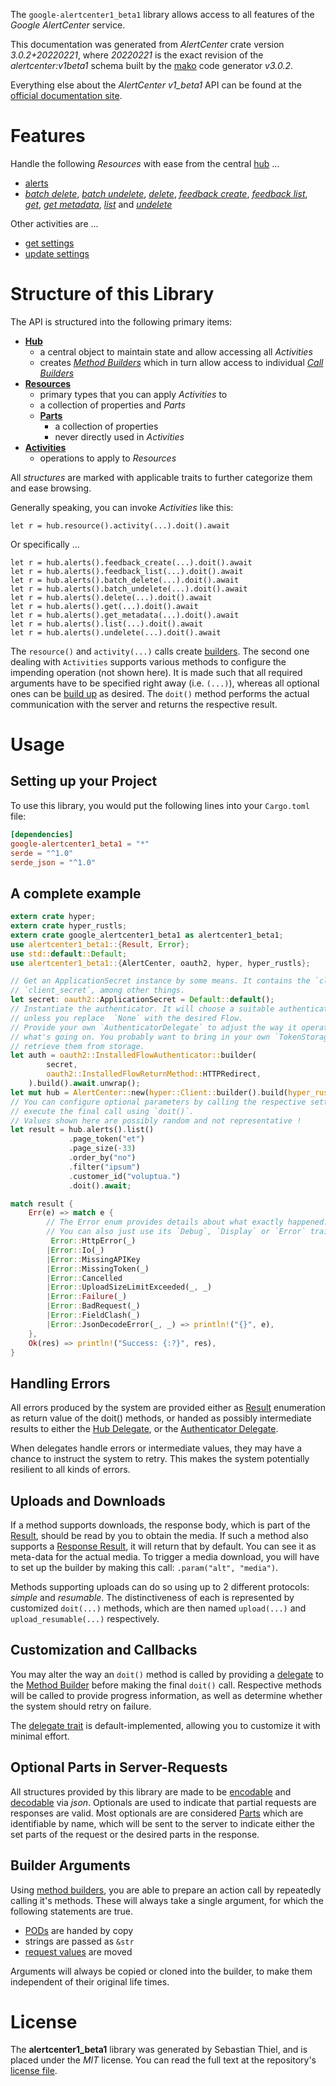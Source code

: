 <!---
DO NOT EDIT !
This file was generated automatically from 'src/mako/api/README.md.mako'
DO NOT EDIT !
-->
The `google-alertcenter1_beta1` library allows access to all features of the *Google AlertCenter* service.

This documentation was generated from *AlertCenter* crate version *3.0.2+20220221*, where *20220221* is the exact revision of the *alertcenter:v1beta1* schema built by the [mako](http://www.makotemplates.org/) code generator *v3.0.2*.

Everything else about the *AlertCenter* *v1_beta1* API can be found at the
[official documentation site](https://developers.google.com/admin-sdk/alertcenter/).
# Features

Handle the following *Resources* with ease from the central [hub](https://docs.rs/google-alertcenter1_beta1/3.0.2+20220221/google_alertcenter1_beta1/AlertCenter) ... 

* [alerts](https://docs.rs/google-alertcenter1_beta1/3.0.2+20220221/google_alertcenter1_beta1/api::Alert)
 * [*batch delete*](https://docs.rs/google-alertcenter1_beta1/3.0.2+20220221/google_alertcenter1_beta1/api::AlertBatchDeleteCall), [*batch undelete*](https://docs.rs/google-alertcenter1_beta1/3.0.2+20220221/google_alertcenter1_beta1/api::AlertBatchUndeleteCall), [*delete*](https://docs.rs/google-alertcenter1_beta1/3.0.2+20220221/google_alertcenter1_beta1/api::AlertDeleteCall), [*feedback create*](https://docs.rs/google-alertcenter1_beta1/3.0.2+20220221/google_alertcenter1_beta1/api::AlertFeedbackCreateCall), [*feedback list*](https://docs.rs/google-alertcenter1_beta1/3.0.2+20220221/google_alertcenter1_beta1/api::AlertFeedbackListCall), [*get*](https://docs.rs/google-alertcenter1_beta1/3.0.2+20220221/google_alertcenter1_beta1/api::AlertGetCall), [*get metadata*](https://docs.rs/google-alertcenter1_beta1/3.0.2+20220221/google_alertcenter1_beta1/api::AlertGetMetadataCall), [*list*](https://docs.rs/google-alertcenter1_beta1/3.0.2+20220221/google_alertcenter1_beta1/api::AlertListCall) and [*undelete*](https://docs.rs/google-alertcenter1_beta1/3.0.2+20220221/google_alertcenter1_beta1/api::AlertUndeleteCall)

Other activities are ...

* [get settings](https://docs.rs/google-alertcenter1_beta1/3.0.2+20220221/google_alertcenter1_beta1/api::MethodGetSettingCall)
* [update settings](https://docs.rs/google-alertcenter1_beta1/3.0.2+20220221/google_alertcenter1_beta1/api::MethodUpdateSettingCall)



# Structure of this Library

The API is structured into the following primary items:

* **[Hub](https://docs.rs/google-alertcenter1_beta1/3.0.2+20220221/google_alertcenter1_beta1/AlertCenter)**
    * a central object to maintain state and allow accessing all *Activities*
    * creates [*Method Builders*](https://docs.rs/google-alertcenter1_beta1/3.0.2+20220221/google_alertcenter1_beta1/client::MethodsBuilder) which in turn
      allow access to individual [*Call Builders*](https://docs.rs/google-alertcenter1_beta1/3.0.2+20220221/google_alertcenter1_beta1/client::CallBuilder)
* **[Resources](https://docs.rs/google-alertcenter1_beta1/3.0.2+20220221/google_alertcenter1_beta1/client::Resource)**
    * primary types that you can apply *Activities* to
    * a collection of properties and *Parts*
    * **[Parts](https://docs.rs/google-alertcenter1_beta1/3.0.2+20220221/google_alertcenter1_beta1/client::Part)**
        * a collection of properties
        * never directly used in *Activities*
* **[Activities](https://docs.rs/google-alertcenter1_beta1/3.0.2+20220221/google_alertcenter1_beta1/client::CallBuilder)**
    * operations to apply to *Resources*

All *structures* are marked with applicable traits to further categorize them and ease browsing.

Generally speaking, you can invoke *Activities* like this:

```Rust,ignore
let r = hub.resource().activity(...).doit().await
```

Or specifically ...

```ignore
let r = hub.alerts().feedback_create(...).doit().await
let r = hub.alerts().feedback_list(...).doit().await
let r = hub.alerts().batch_delete(...).doit().await
let r = hub.alerts().batch_undelete(...).doit().await
let r = hub.alerts().delete(...).doit().await
let r = hub.alerts().get(...).doit().await
let r = hub.alerts().get_metadata(...).doit().await
let r = hub.alerts().list(...).doit().await
let r = hub.alerts().undelete(...).doit().await
```

The `resource()` and `activity(...)` calls create [builders][builder-pattern]. The second one dealing with `Activities` 
supports various methods to configure the impending operation (not shown here). It is made such that all required arguments have to be 
specified right away (i.e. `(...)`), whereas all optional ones can be [build up][builder-pattern] as desired.
The `doit()` method performs the actual communication with the server and returns the respective result.

# Usage

## Setting up your Project

To use this library, you would put the following lines into your `Cargo.toml` file:

```toml
[dependencies]
google-alertcenter1_beta1 = "*"
serde = "^1.0"
serde_json = "^1.0"
```

## A complete example

```Rust
extern crate hyper;
extern crate hyper_rustls;
extern crate google_alertcenter1_beta1 as alertcenter1_beta1;
use alertcenter1_beta1::{Result, Error};
use std::default::Default;
use alertcenter1_beta1::{AlertCenter, oauth2, hyper, hyper_rustls};

// Get an ApplicationSecret instance by some means. It contains the `client_id` and 
// `client_secret`, among other things.
let secret: oauth2::ApplicationSecret = Default::default();
// Instantiate the authenticator. It will choose a suitable authentication flow for you, 
// unless you replace  `None` with the desired Flow.
// Provide your own `AuthenticatorDelegate` to adjust the way it operates and get feedback about 
// what's going on. You probably want to bring in your own `TokenStorage` to persist tokens and
// retrieve them from storage.
let auth = oauth2::InstalledFlowAuthenticator::builder(
        secret,
        oauth2::InstalledFlowReturnMethod::HTTPRedirect,
    ).build().await.unwrap();
let mut hub = AlertCenter::new(hyper::Client::builder().build(hyper_rustls::HttpsConnector::with_native_roots().https_or_http().enable_http1().enable_http2().build()), auth);
// You can configure optional parameters by calling the respective setters at will, and
// execute the final call using `doit()`.
// Values shown here are possibly random and not representative !
let result = hub.alerts().list()
             .page_token("et")
             .page_size(-33)
             .order_by("no")
             .filter("ipsum")
             .customer_id("voluptua.")
             .doit().await;

match result {
    Err(e) => match e {
        // The Error enum provides details about what exactly happened.
        // You can also just use its `Debug`, `Display` or `Error` traits
         Error::HttpError(_)
        |Error::Io(_)
        |Error::MissingAPIKey
        |Error::MissingToken(_)
        |Error::Cancelled
        |Error::UploadSizeLimitExceeded(_, _)
        |Error::Failure(_)
        |Error::BadRequest(_)
        |Error::FieldClash(_)
        |Error::JsonDecodeError(_, _) => println!("{}", e),
    },
    Ok(res) => println!("Success: {:?}", res),
}

```
## Handling Errors

All errors produced by the system are provided either as [Result](https://docs.rs/google-alertcenter1_beta1/3.0.2+20220221/google_alertcenter1_beta1/client::Result) enumeration as return value of
the doit() methods, or handed as possibly intermediate results to either the 
[Hub Delegate](https://docs.rs/google-alertcenter1_beta1/3.0.2+20220221/google_alertcenter1_beta1/client::Delegate), or the [Authenticator Delegate](https://docs.rs/yup-oauth2/*/yup_oauth2/trait.AuthenticatorDelegate.html).

When delegates handle errors or intermediate values, they may have a chance to instruct the system to retry. This 
makes the system potentially resilient to all kinds of errors.

## Uploads and Downloads
If a method supports downloads, the response body, which is part of the [Result](https://docs.rs/google-alertcenter1_beta1/3.0.2+20220221/google_alertcenter1_beta1/client::Result), should be
read by you to obtain the media.
If such a method also supports a [Response Result](https://docs.rs/google-alertcenter1_beta1/3.0.2+20220221/google_alertcenter1_beta1/client::ResponseResult), it will return that by default.
You can see it as meta-data for the actual media. To trigger a media download, you will have to set up the builder by making
this call: `.param("alt", "media")`.

Methods supporting uploads can do so using up to 2 different protocols: 
*simple* and *resumable*. The distinctiveness of each is represented by customized 
`doit(...)` methods, which are then named `upload(...)` and `upload_resumable(...)` respectively.

## Customization and Callbacks

You may alter the way an `doit()` method is called by providing a [delegate](https://docs.rs/google-alertcenter1_beta1/3.0.2+20220221/google_alertcenter1_beta1/client::Delegate) to the 
[Method Builder](https://docs.rs/google-alertcenter1_beta1/3.0.2+20220221/google_alertcenter1_beta1/client::CallBuilder) before making the final `doit()` call. 
Respective methods will be called to provide progress information, as well as determine whether the system should 
retry on failure.

The [delegate trait](https://docs.rs/google-alertcenter1_beta1/3.0.2+20220221/google_alertcenter1_beta1/client::Delegate) is default-implemented, allowing you to customize it with minimal effort.

## Optional Parts in Server-Requests

All structures provided by this library are made to be [encodable](https://docs.rs/google-alertcenter1_beta1/3.0.2+20220221/google_alertcenter1_beta1/client::RequestValue) and 
[decodable](https://docs.rs/google-alertcenter1_beta1/3.0.2+20220221/google_alertcenter1_beta1/client::ResponseResult) via *json*. Optionals are used to indicate that partial requests are responses 
are valid.
Most optionals are are considered [Parts](https://docs.rs/google-alertcenter1_beta1/3.0.2+20220221/google_alertcenter1_beta1/client::Part) which are identifiable by name, which will be sent to 
the server to indicate either the set parts of the request or the desired parts in the response.

## Builder Arguments

Using [method builders](https://docs.rs/google-alertcenter1_beta1/3.0.2+20220221/google_alertcenter1_beta1/client::CallBuilder), you are able to prepare an action call by repeatedly calling it's methods.
These will always take a single argument, for which the following statements are true.

* [PODs][wiki-pod] are handed by copy
* strings are passed as `&str`
* [request values](https://docs.rs/google-alertcenter1_beta1/3.0.2+20220221/google_alertcenter1_beta1/client::RequestValue) are moved

Arguments will always be copied or cloned into the builder, to make them independent of their original life times.

[wiki-pod]: http://en.wikipedia.org/wiki/Plain_old_data_structure
[builder-pattern]: http://en.wikipedia.org/wiki/Builder_pattern
[google-go-api]: https://github.com/google/google-api-go-client

# License
The **alertcenter1_beta1** library was generated by Sebastian Thiel, and is placed 
under the *MIT* license.
You can read the full text at the repository's [license file][repo-license].

[repo-license]: https://github.com/Byron/google-apis-rsblob/main/LICENSE.md
